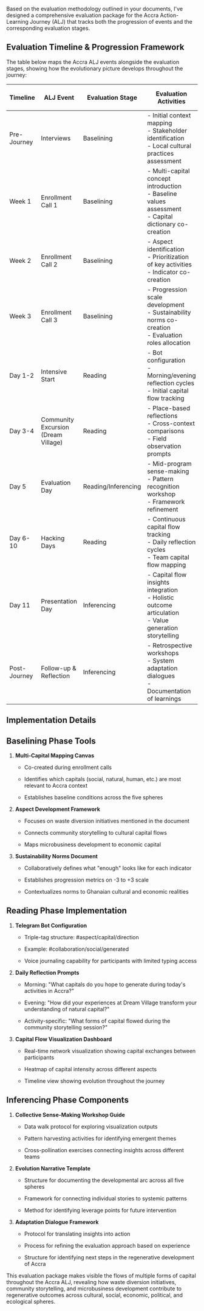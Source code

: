 Based on the evaluation methodology outlined in your documents, I've designed a comprehensive evaluation package for the Accra Action-Learning Journey (ALJ) that tracks both the progression of events and the corresponding evaluation stages.

## Evaluation Timeline & Progression Framework

The table below maps the Accra ALJ events alongside the evaluation stages, showing how the evolutionary picture develops throughout the journey:

|Timeline|ALJ Event|Evaluation Stage|Evaluation Activities|Evolutionary Picture Development|
|---|---|---|---|---|
|Pre-Journey|Interviews|Baselining|- Initial context mapping  <br>- Stakeholder identification  <br>- Local cultural practices assessment|- Preliminary understanding of local capitals  <br>- Initial mapping of systemic spheres|
|Week 1|Enrollment Call 1|Baselining|- Multi-capital concept introduction  <br>- Baseline values assessment  <br>- Capital dictionary co-creation|- Priority capitals identified  <br>- Cultural sphere baseline narrative drafted|
|Week 2|Enrollment Call 2|Baselining|- Aspect identification  <br>- Prioritization of key activities  <br>- Indicator co-creation|- Aspect-capital matrix developed  <br>- Social and economic sphere baselines drafted|
|Week 3|Enrollment Call 3|Baselining|- Progression scale development  <br>- Sustainability norms co-creation  <br>- Evaluation roles allocation|- Complete baseline across all five spheres  <br>- Evaluation framework finalized|
|Day 1-2|Intensive Start|Reading|- Bot configuration  <br>- Morning/evening reflection cycles  <br>- Initial capital flow tracking|- First patterns of capital flows emerging  <br>- Early insights on team dynamics|
|Day 3-4|Community Excursion (Dream Village)|Reading|- Place-based reflections  <br>- Cross-context comparisons  <br>- Field observation prompts|- Natural capital flows visualized  <br>- Cultural-ecological connections mapped|
|Day 5|Evaluation Day|Reading/Inferencing|- Mid-program sense-making  <br>- Pattern recognition workshop  <br>- Framework refinement|- Capital flow network visualization  <br>- Adaptation recommendations identified|
|Day 6-10|Hacking Days|Reading|- Continuous capital flow tracking  <br>- Daily reflection cycles  <br>- Team capital flow mapping|- Technical-social capital integration patterns  <br>- Innovation-related capital flows identified|
|Day 11|Presentation Day|Inferencing|- Capital flow insights integration  <br>- Holistic outcome articulation  <br>- Value generation storytelling|- Complete capital flow maps  <br>- Cross-sphere evolution patterns identified|
|Post-Journey|Follow-up & Reflection|Inferencing|- Retrospective workshops  <br>- System adaptation dialogues  <br>- Documentation of learnings|- Full evolutionary narrative across spheres  <br>- Long-term impact pathways identified|

## Implementation Details

## Baselining Phase Tools

1. **Multi-Capital Mapping Canvas**
    
    - Co-created during enrollment calls
        
    - Identifies which capitals (social, natural, human, etc.) are most relevant to Accra context
        
    - Establishes baseline conditions across the five spheres
        
2. **Aspect Development Framework**
    
    - Focuses on waste diversion initiatives mentioned in the document
        
    - Connects community storytelling to cultural capital flows
        
    - Maps microbusiness development to economic capital
        
3. **Sustainability Norms Document**
    
    - Collaboratively defines what "enough" looks like for each indicator
        
    - Establishes progression metrics on -3 to +3 scale
        
    - Contextualizes norms to Ghanaian cultural and economic realities
        

## Reading Phase Implementation

1. **Telegram Bot Configuration**
    
    - Triple-tag structure: #aspect/capital/direction
        
    - Example: #collaboration/social/generated
        
    - Voice journaling capability for participants with limited typing access
        
2. **Daily Reflection Prompts**
    
    - Morning: "What capitals do you hope to generate during today's activities in Accra?"
        
    - Evening: "How did your experiences at Dream Village transform your understanding of natural capital?"
        
    - Activity-specific: "What forms of capital flowed during the community storytelling session?"
        
3. **Capital Flow Visualization Dashboard**
    
    - Real-time network visualization showing capital exchanges between participants
        
    - Heatmap of capital intensity across different aspects
        
    - Timeline view showing evolution throughout the journey
        

## Inferencing Phase Components

1. **Collective Sense-Making Workshop Guide**
    
    - Data walk protocol for exploring visualization outputs
        
    - Pattern harvesting activities for identifying emergent themes
        
    - Cross-pollination exercises connecting insights across different teams
        
2. **Evolution Narrative Template**
    
    - Structure for documenting the developmental arc across all five spheres
        
    - Framework for connecting individual stories to systemic patterns
        
    - Method for identifying leverage points for future intervention
        
3. **Adaptation Dialogue Framework**
    
    - Protocol for translating insights into action
        
    - Process for refining the evaluation approach based on experience
        
    - Structure for identifying next steps in the regenerative development of Accra
        

This evaluation package makes visible the flows of multiple forms of capital throughout the Accra ALJ, revealing how waste diversion initiatives, community storytelling, and microbusiness development contribute to regenerative outcomes across cultural, social, economic, political, and ecological spheres.